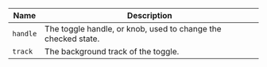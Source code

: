
| Name | Description |
| --- | --- |
| `handle` | The toggle handle, or knob, used to change the checked state. |
| `track` | The background track of the toggle. |

